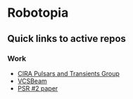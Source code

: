 # Robotopia

<!--
**robotopia/robotopia** is a ✨ _special_ ✨ repository because its `README.md` (this file) appears on your GitHub profile.

Here are some ideas to get you started:

- 🔭 I’m currently working on ...
- 🌱 I’m currently learning ...
- 👯 I’m looking to collaborate on ...
- 🤔 I’m looking for help with ...
- 💬 Ask me about ...
- 📫 How to reach me: ...
- 😄 Pronouns: he/him
-->

## Quick links to active repos

### Work

- [CIRA Pulsars and Transients Group](https://github.com/CIRA-Pulsars-and-Transients-Group)
- [VCSBeam](https://github.com/CIRA-Pulsars-and-Transients-Group/vcsbeam)
- [PSR #2 paper](https://github.com/robotopia/j0024-1956-analysis)

